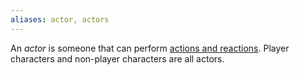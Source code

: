 ```yaml
---
aliases: actor, actors
---
```

   
An _actor_ is someone that can perform [actions and reactions](../Rolling%20Dice/Actions%20and%20Reactions.md). Player characters and non-player characters are all actors.